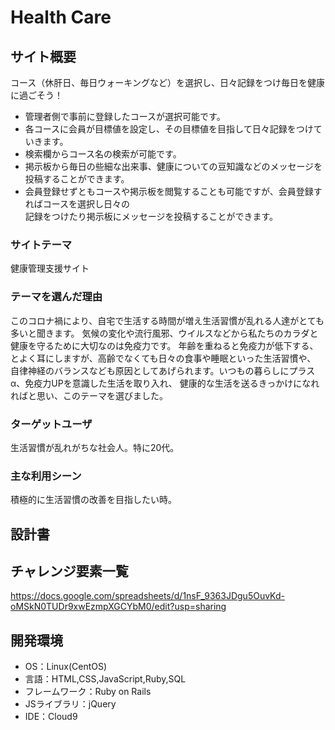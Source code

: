 # Health Care

## サイト概要
コース（休肝日、毎日ウォーキングなど）を選択し、日々記録をつけ毎日を健康に過ごそう！
- 管理者側で事前に登録したコースが選択可能です。
- 各コースに会員が目標値を設定し、その目標値を目指して日々記録をつけていきます。
- 検索欄からコース名の検索が可能です。
- 掲示板から毎日の些細な出来事、健康についての豆知識などのメッセージを投稿することができます。
- 会員登録せずともコースや掲示板を閲覧することも可能ですが、会員登録すればコースを選択し日々の<br>
  記録をつけたり掲示板にメッセージを投稿することができます。

### サイトテーマ
健康管理支援サイト

### テーマを選んだ理由
このコロナ禍により、自宅で生活する時間が増え生活習慣が乱れる人達がとても多いと聞きます。
気候の変化や流行風邪、ウイルスなどから私たちのカラダと健康を守るために大切なのは免疫力です。
年齢を重ねると免疫力が低下する、とよく耳にしますが、高齢でなくても日々の食事や睡眠といった生活習慣や、
自律神経のバランスなども原因としてあげられます。いつもの暮らしにプラスα、免疫力UPを意識した生活を取り入れ、
健康的な生活を送るきっかけになれればと思い、このテーマを選びました。

### ターゲットユーザ
生活習慣が乱れがちな社会人。特に20代。

### 主な利用シーン
積極的に生活習慣の改善を目指したい時。

## 設計書


## チャレンジ要素一覧
https://docs.google.com/spreadsheets/d/1nsF_9363JDgu5OuvKd-oMSkN0TUDr9xwEzmpXGCYbM0/edit?usp=sharing

## 開発環境
- OS：Linux(CentOS)
- 言語：HTML,CSS,JavaScript,Ruby,SQL
- フレームワーク：Ruby on Rails
- JSライブラリ：jQuery
- IDE：Cloud9
